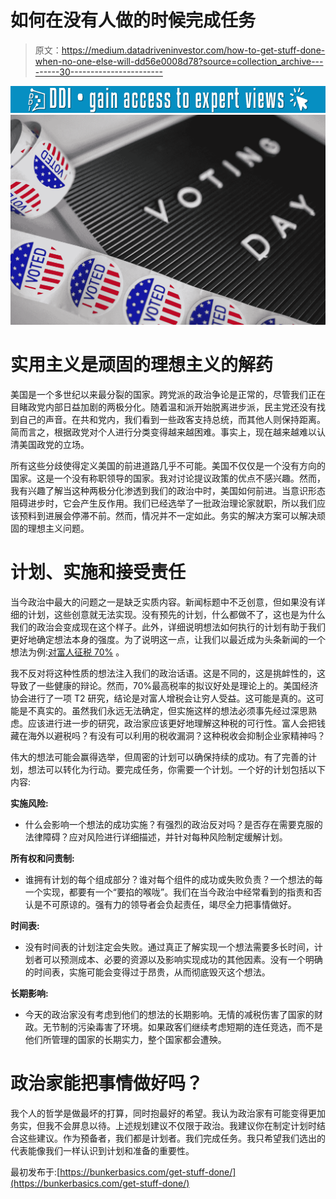 # 如何在没有人做的时候完成任务

> 原文：<https://medium.datadriveninvestor.com/how-to-get-stuff-done-when-no-one-else-will-dd56e0008d78?source=collection_archive---------30----------------------->

[![](img/fe0b02c560ebdec7a12d890fadcd4914.png)](http://www.track.datadriveninvestor.com/1B9E)![](img/ea2bd94e949a22e571c0c99917f1a0ee.png)

# 实用主义是顽固的理想主义的解药

美国是一个多世纪以来最分裂的国家。跨党派的政治争论是正常的，尽管我们正在目睹政党内部日益加剧的两极分化。随着温和派开始脱离进步派，民主党还没有找到自己的声音。在共和党内，我们看到一些政客支持总统，而其他人则保持距离。简而言之，根据政党对个人进行分类变得越来越困难。事实上，现在越来越难以认清美国政党的立场。

所有这些分歧使得定义美国的前进道路几乎不可能。美国不仅仅是一个没有方向的国家。这是一个没有称职领导的国家。我对讨论提议政策的优点不感兴趣。然而，我有兴趣了解当这种两极分化渗透到我们的政治中时，美国如何前进。当意识形态阻碍进步时，它会产生反作用。我们已经选举了一批政治理论家就职，所以我们应该预料到进展会停滞不前。然而，情况并不一定如此。务实的解决方案可以解决顽固的理想主义问题。

# 计划、实施和接受责任

当今政治中最大的问题之一是缺乏实质内容。新闻标题中不乏创意，但如果没有详细的计划，这些创意就无法实现。没有预先的计划，什么都做不了，这也是为什么我们的政治会变成现在这个样子。此外，详细说明想法如何执行的计划有助于我们更好地确定想法本身的强度。为了说明这一点，让我们以最近成为头条新闻的一个想法为例:[对富人征税 70%](http://fortune.com/2019/02/07/billionaires-hate-aoc-wealth-tax/) 。

我不反对将这种性质的想法注入我们的政治话语。这是不同的，这是挑衅性的，这导致了一些健康的辩论。然而，70%最高税率的拟议好处是理论上的。美国经济协会进行了一项 T2 研究，结论是对富人增税会让穷人受益。这可能是真的。这可能是不真实的。虽然我们永远无法确定，但实施这样的想法必须事先经过深思熟虑。应该进行进一步的研究，政治家应该更好地理解这种税的可行性。富人会把钱藏在海外以避税吗？有没有可以利用的税收漏洞？这种税收会抑制企业家精神吗？

伟大的想法可能会赢得选举，但周密的计划可以确保持续的成功。有了完善的计划，想法可以转化为行动。要完成任务，你需要一个计划。一个好的计划包括以下内容:

**实施风险:**

*   什么会影响一个想法的成功实施？有强烈的政治反对吗？是否存在需要克服的法律障碍？应对风险进行详细描述，并针对每种风险制定缓解计划。

**所有权和问责制:**

*   谁拥有计划的每个组成部分？谁对每个组件的成功或失败负责？一个想法的每一个实现，都要有一个“要掐的喉咙”。我们在当今政治中经常看到的指责和否认是不可原谅的。强有力的领导者会负起责任，竭尽全力把事情做好。

**时间表:**

*   没有时间表的计划注定会失败。通过真正了解实现一个想法需要多长时间，计划者可以预测成本、必要的资源以及影响实现成功的其他因素。没有一个明确的时间表，实施可能会变得过于昂贵，从而彻底毁灭这个想法。

**长期影响:**

*   今天的政治家没有考虑到他们的想法的长期影响。无情的减税伤害了国家的财政。无节制的污染毒害了环境。如果政客们继续考虑短期的连任竞选，而不是他们所管理的国家的长期实力，整个国家都会遭殃。

# 政治家能把事情做好吗？

我个人的哲学是做最坏的打算，同时抱最好的希望。我认为政治家有可能变得更加务实，但我不会屏息以待。上述规划建议不仅限于政治。我建议你在制定计划时结合这些建议。作为预备者，我们都是计划者。我们完成任务。我只希望我们选出的代表能像我们一样认识到计划和准备的重要性。

最初发布于:[https://bunkerbasics.com/get-stuff-done/](https://bunkerbasics.com/get-stuff-done/)